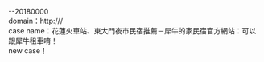 --20180000<br>
domain：http:///<br>
case name：花蓮火車站、東大門夜市民宿推薦－犀牛的家民宿官方網站：可以跟犀牛租車唷！<br>
new case！<br>
